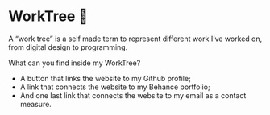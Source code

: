 # WorkTree 🌱
A “work tree” is a self made term to represent different work I’ve worked on, from digital design to programming.    
    
What can you find inside my WorkTree?
- A button that links the website to my Github profile;
- A link that connects the website to my Behance portfolio;
- And one last link that connects the website to my email as a contact measure.


